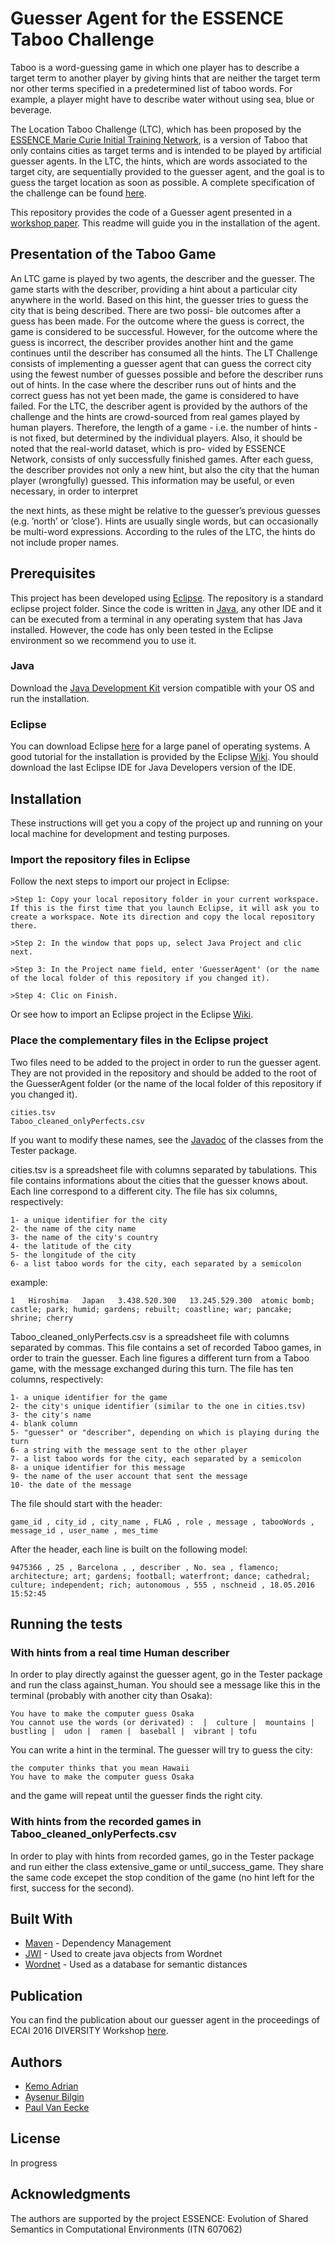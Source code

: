 # Guesser Agent for the ESSENCE Taboo Challenge

Taboo is a word-guessing game in which one player has to describe a target term to another player by giving hints that are neither the target term nor other terms specified in a predetermined list of taboo words. For example, a player might have to describe water without using sea, blue or beverage.

The Location Taboo Challenge (LTC), which has been proposed by the [ESSENCE Marie Curie Initial Training Network](https://www.essence-network.com/), is a version of Taboo that only contains cities as target terms and is intended to be played by artificial guesser agents. In the LTC, the hints, which are words associated to the target city, are sequentially provided to the guesser agent, and the goal is to guess the target location as soon as possible. A complete specification of the challenge can be found [here](https://www.essence-network.com/challenge/).

This repository provides the code of a Guesser agent presented in a [workshop paper](https://github.com/keminus/GuesserAgent#Publication). This readme will guide you in the installation of the agent.

## Presentation of the Taboo Game

An LTC game is played by two agents, the describer and the guesser. The game starts with the describer, providing a hint about a particular city anywhere in the world. Based on this hint, the guesser tries to guess the city that is being described. There are two possi- ble outcomes after a guess has been made. For the outcome where the guess is correct, the game is considered to be successful. However, for the outcome where the guess is incorrect, the describer provides another hint and the game continues until the describer has consumed all the hints. The LT Challenge consists of implementing a guesser agent that can guess the correct city using the fewest number of guesses possible and before the describer runs out of hints. In the case where the describer runs out of hints and the correct guess has not yet been made, the game is considered to have failed.
For the LTC, the describer agent is provided by the authors of the challenge and the hints are crowd-sourced from real games played by human players. Therefore, the length of a game - i.e. the number of hints - is not fixed, but determined by the individual players. Also, it should be noted that the real-world dataset, which is pro- vided by ESSENCE Network, consists of only successfully finished games. After each guess, the describer provides not only a new hint, but also the city that the human player (wrongfully) guessed. This information may be useful, or even necessary, in order to interpret
 
the next hints, as these might be relative to the guesser’s previous guesses (e.g. ’north’ or ’close’). Hints are usually single words, but can occasionally be multi-word expressions. According to the rules of the LTC, the hints do not include proper names.

## Prerequisites

This project has been developed using [Eclipse](https://eclipse.org/). The repository is a standard eclipse project folder. Since the code is written in [Java](https://www.java.com/fr/), any other IDE and it can be executed from a terminal in any operating system that has Java installed. However, the code has only been tested in the Eclipse environment so we recommend you to use it.

### Java

Download the [Java Development Kit](http://www.oracle.com/technetwork/java/javase/downloads/index.html) version compatible with your OS and run the installation.

### Eclipse

You can download Eclipse [here](https://eclipse.org/downloads/) for a large panel of operating systems. A good tutorial for the installation is provided by the Eclipse [Wiki](https://wiki.eclipse.org/Eclipse/Installation). You should download the last Eclipse IDE for Java Developers version of the IDE.

## Installation

These instructions will get you a copy of the project up and running on your local machine for development and testing purposes.

### Import the repository files in Eclipse

Follow the next steps to import our project in Eclipse:

```
>Step 1: Copy your local repository folder in your current workspace. If this is the first time that you launch Eclipse, it will ask you to create a workspace. Note its direction and copy the local repository there.

>Step 2: In the window that pops up, select Java Project and clic next.

>Step 3: In the Project name field, enter 'GuesserAgent' (or the name of the local folder of this repository if you changed it).

>Step 4: Clic on Finish.
```
Or see how to import an Eclipse project in the Eclipse [Wiki](https://wiki.eclipse.org/Eclipse/Installation).

### Place the complementary files in the Eclipse project

Two files need to be added to the project in order to run the guesser agent. They are not provided in the repository and should be added to the root of the GuesserAgent folder (or the name of the local folder of this repository if you changed it).

```
cities.tsv
Taboo_cleaned_onlyPerfects.csv
```

If you want to modify these names, see the [Javadoc](https://keminus.github.io/GuesserAgent/) of the classes from the Tester package.

cities.tsv is a spreadsheet file with columns separated by tabulations. This file contains informations about the cities that the guesser knows about. Each line correspond to a different city. The file has six columns, respectively:

```
1- a unique identifier for the city
2- the name of the city name
3- the name of the city's country
4- the latitude of the city
5- the longitude of the city
6- a list taboo words for the city, each separated by a semicolon
```

example:

```
1	Hiroshima	Japan	3.438.520.300	13.245.529.300	atomic bomb; castle; park; humid; gardens; rebuilt; coastline; war; pancake; shrine; cherry
```

Taboo_cleaned_onlyPerfects.csv is a spreadsheet file with columns separated by commas. This file contains a set of recorded Taboo games, in order to train the guesser. Each line figures a different turn from a Taboo game, with the message exchanged during this turn. The file has ten columns, respectively:

```
1- a unique identifier for the game
2- the city's unique identifier (similar to the one in cities.tsv)
3- the city's name
4- blank column
5- "guesser" or "describer", depending on which is playing during the turn
6- a string with the message sent to the other player
7- a list taboo words for the city, each separated by a semicolon
8- a unique identifier for this message
9- the name of the user account that sent the message
10- the date of the message
```

The file should start with the header:

```
game_id , city_id , city_name , FLAG , role , message , tabooWords , message_id , user_name , mes_time
```

After the header, each line is built on the following model:

```
9475366 , 25 , Barcelona , , describer , No. sea , flamenco; architecture; art; gardens; football; waterfront; dance; cathedral; culture; independent; rich; autonomous , 555 , nschneid , 18.05.2016 15:52:45
```

## Running the tests

### With hints from a real time Human describer

In order to play directly against the guesser agent, go in the Tester package and run the class against_human. You should see a message like this in the terminal (probably with another city than Osaka):

```
You have to make the computer guess Osaka
You cannot use the words (or derivated) :  |  culture |  mountains |  bustling |  udon |  ramen |  baseball |  vibrant | tofu
```
You can write a hint in the terminal. The guesser will try to guess the city:

```
the computer thinks that you mean Hawaii
You have to make the computer guess Osaka
```

and the game will repeat until the guesser finds the right city.

### With hints from the recorded games in Taboo_cleaned_onlyPerfects.csv

In order to play with hints from recorded games, go in the Tester package and run either the class extensive_game or until_success_game. They share the same code excepet the stop condition of the game (no hint left for the first, success for the second).

## Built With

* [Maven](https://maven.apache.org/) - Dependency Management
* [JWI](https://projects.csail.mit.edu/jwi/) - Used to create java objects from Wordnet
* [Wordnet](https://wordnet.princeton.edu/) - Used as a database for semantic distances

## Publication

You can find the publication about our guesser agent in the proceedings of ECAI 2016 DIVERSITY Workshop [here](http://www.ecai2016.org/content/uploads/2016/08/W13-diversity-2016.pdf). 

## Authors

* [Kemo Adrian](https://www.iiia.csic.es/en/staff/kemo-adrian)
* [Aysenur Bilgin](http://www.uva.nl/over-de-uva/organisatie/medewerkers/content/b/i/a.bilgin/a.bilgin.html)
* [Paul Van Eecke](https://scholar.google.com/citations?user=WWZim-8AAAAJ&hl=en)

## License

In progress

## Acknowledgments

The authors are supported by the project ESSENCE: Evolution of Shared Semantics in Computational Environments (ITN 607062)
